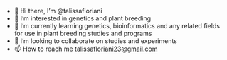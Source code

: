 - 👋 Hi there, I’m @talissafloriani
- 👀 I’m interested in genetics and plant breeding
- 🌱 I’m currently learning genetics, bioinformatics and any related fields for use in plant breeding studies and programs
- 💞️ I’m looking to collaborate on studies and experiments
- 📫 How to reach me talissafloriani23@gmail.com

<!---
talissafloriani/talissafloriani is a ✨ special ✨ repository because its `README.md` (this file) appears on your GitHub profile.
You can click the Preview link to take a look at your changes.
--->
